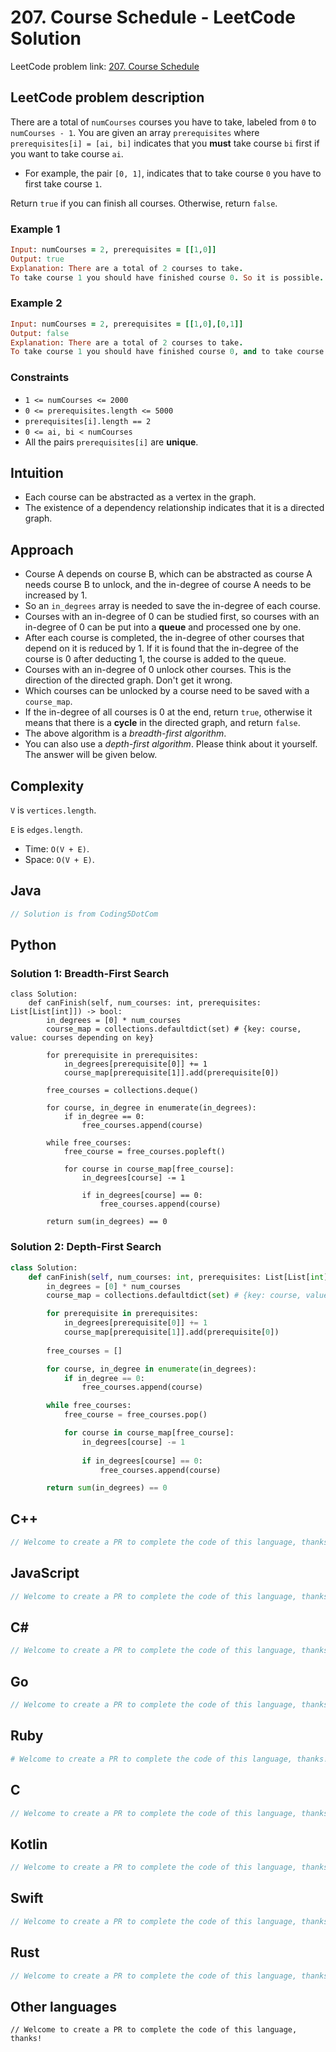 # 207. Course Schedule - LeetCode Solution
LeetCode problem link: [207. Course Schedule](https://leetcode.com/problems/course-schedule)

## LeetCode problem description
There are a total of `numCourses` courses you have to take, labeled from `0` to `numCourses - 1`. You are given an array `prerequisites` where `prerequisites[i] = [ai, bi]` indicates that you **must** take course `bi` first if you want to take course `ai`.

* For example, the pair `[0, 1]`, indicates that to take course `0` you have to first take course `1`.

Return `true` if you can finish all courses. Otherwise, return `false`.

### Example 1
```ruby
Input: numCourses = 2, prerequisites = [[1,0]]
Output: true
Explanation: There are a total of 2 courses to take. 
To take course 1 you should have finished course 0. So it is possible.
```

### Example 2
```ruby
Input: numCourses = 2, prerequisites = [[1,0],[0,1]]
Output: false
Explanation: There are a total of 2 courses to take. 
To take course 1 you should have finished course 0, and to take course 0 you should also have finished course 1. So it is impossible.
```

### Constraints
- `1 <= numCourses <= 2000`
- `0 <= prerequisites.length <= 5000`
- `prerequisites[i].length == 2`
- `0 <= ai, bi < numCourses`
- All the pairs `prerequisites[i]` are **unique**.

## Intuition
- Each course can be abstracted as a vertex in the graph.
- The existence of a dependency relationship indicates that it is a directed graph.

## Approach
- Course A depends on course B, which can be abstracted as course A needs course B to unlock, and the in-degree of course A needs to be increased by 1.
- So an `in_degrees` array is needed to save the in-degree of each course.
- Courses with an in-degree of 0 can be studied first, so courses with an in-degree of 0 can be put into a **queue** and processed one by one.
- After each course is completed, the in-degree of other courses that depend on it is reduced by 1. If it is found that the in-degree of the course is 0 after deducting 1, the course is added to the queue.
- Courses with an in-degree of 0 unlock other courses. This is the direction of the directed graph. Don't get it wrong.
- Which courses can be unlocked by a course need to be saved with a `course_map`.
- If the in-degree of all courses is 0 at the end, return `true`, otherwise it means that there is a **cycle** in the directed graph, and return `false`.
- The above algorithm is a _breadth-first algorithm_.
- You can also use a _depth-first algorithm_. Please think about it yourself. The answer will be given below.

## Complexity
`V` is `vertices.length`.

`E` is `edges.length`.

* Time: `O(V + E)`.
* Space: `O(V + E)`.

## Java
```java
// Solution is from Coding5DotCom
```

## Python
### Solution 1: Breadth-First Search
```pyhton
class Solution:
    def canFinish(self, num_courses: int, prerequisites: List[List[int]]) -> bool:
        in_degrees = [0] * num_courses
        course_map = collections.defaultdict(set) # {key: course, value: courses depending on key}

        for prerequisite in prerequisites:
            in_degrees[prerequisite[0]] += 1
            course_map[prerequisite[1]].add(prerequisite[0])

        free_courses = collections.deque()

        for course, in_degree in enumerate(in_degrees):
            if in_degree == 0:
                free_courses.append(course)

        while free_courses:
            free_course = free_courses.popleft()

            for course in course_map[free_course]:
                in_degrees[course] -= 1
                
                if in_degrees[course] == 0:
                    free_courses.append(course)

        return sum(in_degrees) == 0
```

### Solution 2: Depth-First Search
```python
class Solution:
    def canFinish(self, num_courses: int, prerequisites: List[List[int]]) -> bool:
        in_degrees = [0] * num_courses
        course_map = collections.defaultdict(set) # {key: course, value: courses depending on key}

        for prerequisite in prerequisites:
            in_degrees[prerequisite[0]] += 1
            course_map[prerequisite[1]].add(prerequisite[0])
        
        free_courses = []

        for course, in_degree in enumerate(in_degrees):
            if in_degree == 0:
                free_courses.append(course)

        while free_courses:
            free_course = free_courses.pop()

            for course in course_map[free_course]:
                in_degrees[course] -= 1
                
                if in_degrees[course] == 0:
                    free_courses.append(course)

        return sum(in_degrees) == 0
```

## C++
```cpp
// Welcome to create a PR to complete the code of this language, thanks!
```

## JavaScript
```javascript
// Welcome to create a PR to complete the code of this language, thanks!
```

## C#
```c#
// Welcome to create a PR to complete the code of this language, thanks!
```

## Go
```go
// Welcome to create a PR to complete the code of this language, thanks!
```

## Ruby
```ruby
# Welcome to create a PR to complete the code of this language, thanks!
```

## C
```c
// Welcome to create a PR to complete the code of this language, thanks!
```

## Kotlin
```kotlin
// Welcome to create a PR to complete the code of this language, thanks!
```

## Swift
```swift
// Welcome to create a PR to complete the code of this language, thanks!
```

## Rust
```rust
// Welcome to create a PR to complete the code of this language, thanks!
```

## Other languages
```
// Welcome to create a PR to complete the code of this language, thanks!
```
